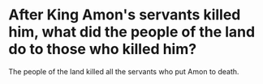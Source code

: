 # After King Amon's servants killed him, what did the people of the land do to those who killed him?

The people of the land killed all the servants who put Amon to death. 